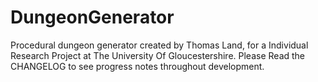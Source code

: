 # DungeonGenerator
Procedural dungeon generator created by Thomas Land, for a Individual Research Project at The University Of Gloucestershire.
Please Read the CHANGELOG to see progress notes throughout development.
